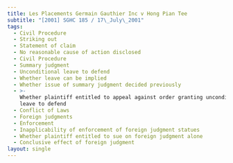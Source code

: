 ```yaml
---
title: Les Placements Germain Gauthier Inc v Hong Pian Tee
subtitle: "[2001] SGHC 185 / 17\_July\_2001"
tags:
  - Civil Procedure
  - Striking out
  - Statement of claim
  - No reasonable cause of action disclosed
  - Civil Procedure
  - Summary judgment
  - Unconditional leave to defend
  - Whether leave can be implied
  - Whether issue of summary judgment decided previously
  - >-
    Whether plaintiff entitled to appeal against order granting unconditional
    leave to defend
  - Conflict of Laws
  - Foreign judgments
  - Enforcement
  - Inapplicability of enforcement of foreign judgment statues
  - Whether plaintiff entitled to sue on foreign judgment alone
  - Conclusive effect of foreign judgment
layout: single
---
```


